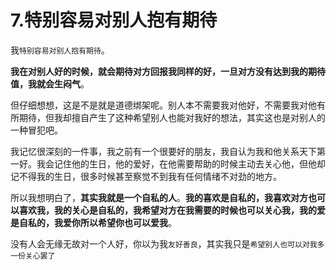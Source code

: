 # 7.特别容易对别人抱有期待

我`特别容易对别人抱有期待`。

**我在对别人好的时候，就会期待对方回报我同样的好，一旦对方没有达到我的期待值，我就会生闷气**。

但仔细想想，这是不是就是道德绑架呢。别人本不需要我对他好，不需要我对他有所期待，但我却擅自产生了这种希望别人也能对我好的想法，其实这也是对别人的一种冒犯吧。

我记忆很深刻的一件事，我之前有一个很要好的朋友，我自认为我和他关系天下第一好。我会记住他的生日，他的爱好，在他需要帮助的时候主动去关心他，但他却记不得我的生日，很多时候甚至察觉不到我有任何情绪不对劲的地方。

所以我想明白了，**其实我就是一个自私的人**。**我的喜欢是自私的，我喜欢对方也可以喜欢我，我的关心是自私的，我希望对方在我需要的时候也可以关心我，我的爱是自私的，我爱你所以希望你也可以爱我**。

没有人会无缘无故对一个人好，你以为我`友好善良`，其实我只是`希望别人也可以对我多一份关心罢了`

